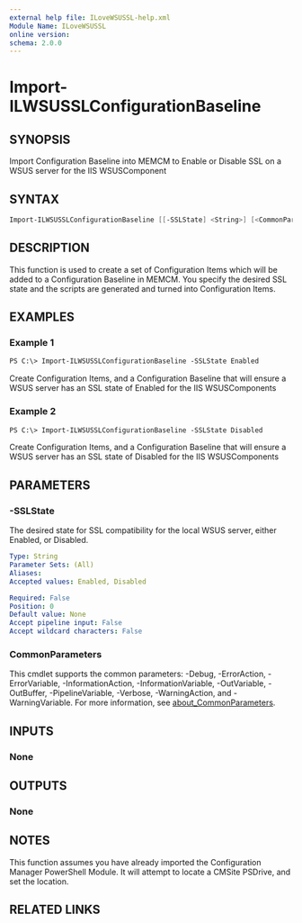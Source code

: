 ```yaml
---
external help file: ILoveWSUSSL-help.xml
Module Name: ILoveWSUSSL
online version:
schema: 2.0.0
---
```


# Import-ILWSUSSLConfigurationBaseline

## SYNOPSIS

Import Configuration Baseline into MEMCM to Enable or Disable SSL on a WSUS server for the IIS WSUSComponent

## SYNTAX

```powershell
Import-ILWSUSSLConfigurationBaseline [[-SSLState] <String>] [<CommonParameters>]
```

## DESCRIPTION

This function is used to create a set of Configuration Items which will be added to a Configuration Baseline in MEMCM.
You specify the desired SSL state and the scripts are generated and turned into Configuration Items.

## EXAMPLES

### Example 1

```ps
PS C:\> Import-ILWSUSSLConfigurationBaseline -SSLState Enabled
```

Create Configuration Items, and a Configuration Baseline that will ensure a WSUS server has an SSL state of Enabled for the IIS WSUSComponents

### Example 2

```ps
PS C:\> Import-ILWSUSSLConfigurationBaseline -SSLState Disabled
```

Create Configuration Items, and a Configuration Baseline that will ensure a WSUS server has an SSL state of Disabled for the IIS WSUSComponents

## PARAMETERS

### -SSLState

The desired state for SSL compatibility for the local WSUS server, either Enabled, or Disabled.

```yaml
Type: String
Parameter Sets: (All)
Aliases:
Accepted values: Enabled, Disabled

Required: False
Position: 0
Default value: None
Accept pipeline input: False
Accept wildcard characters: False
```

### CommonParameters

This cmdlet supports the common parameters: -Debug, -ErrorAction, -ErrorVariable, -InformationAction, -InformationVariable, -OutVariable, -OutBuffer, -PipelineVariable, -Verbose, -WarningAction, and -WarningVariable. For more information, see [about_CommonParameters](http://go.microsoft.com/fwlink/?LinkID=113216).

## INPUTS

### None

## OUTPUTS

### None

## NOTES

This function assumes you have already imported the Configuration Manager PowerShell Module. It will attempt to locate a CMSite PSDrive, and set the location.

## RELATED LINKS
